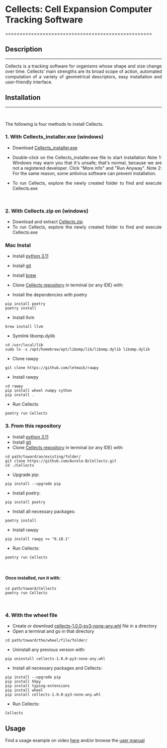 # Cellects: Cell Expansion Computer Tracking Software
===================================================

## Description
-----------
<div style="text-align: justify">
Cellects is a tracking software for organisms whose shape and size change over time. 
Cellects’ main strengths are its broad scope of action, 
automated computation of a variety of geometrical descriptors, easy installation and user-friendly interface.


## Installation
------------
<br />

The following is four methods to install Cellects.
<br />

### 1. With Cellects_installer.exe (windows)
- Download [Cellects_installer.exe](https://drive.google.com/file/d/1v2ppaln0LJ5QhXXq1D-zduhfun5D2ZXX/view?usp=drive_link)
- Double-click on the Cellects_installer.exe file to start installation
Note 1: Windows may warn you that it's unsafe; that's normal, because we are not a registered developer. Click "More info" and "Run Anyway".
Note 2: For the same reason, some antivirus software can prevent installation.

- To run Cellects, explore the newly created folder to find and execute Cellects.exe
<br />

### 2. With Cellects.zip on (windows)
- Download and extract [Cellects.zip](https://drive.google.com/file/d/1v3SPsQ5H4RiQn13McZlbfcnJSqNz37z0/view?usp=drive_link)
- To run Cellects, explore the newly created folder to find and execute Cellects.exe

### Mac Instal
- Install [python 3.11](https://www.python.org/downloads/release/python-3116/)
- Install [git](https://git-scm.com/downloads)
- Install [brew](https://brew.sh/)
- Clone [Cellects repository](https://github.com/Aurele-B/Cellects.git) in terminal (or any IDE) with:


- Install the dependencies with poetry
```
pip install poetry
poetry install
```

- Install llvm
```
brew install llvm
```

- Symlink libomp.dylib
```
cd /usr/local/lib
sudo ln -s /opt/homebrew/opt/libomp/lib/libomp.dylib libomp.dylib
```

- Clone rawpy
```
git clone https://github.com/letmaik/rawpy
```

- Install rawpy
```
cd rawpy
pip install wheel numpy cython
pip install .
```

- Run Cellects
```
poetry run Cellects
```

### 3. From this repository
- Install [python 3.11](https://www.python.org/downloads/release/python-3116/)
- Install [git](https://git-scm.com/downloads)
- Clone [Cellects repository](https://github.com/Aurele-B/Cellects.git) in terminal (or any IDE) with:
```
cd path/toward/an/existing/folder/
git clone https://github.com/Aurele-B/Cellects.git
cd ./Cellects
```
- Upgrade pip:
```
pip install --upgrade pip
```
- Install poetry:
```
pip install poetry
```
- Install all necessary packages:
```
poetry install
```

- Install rawpy
```
pip install rawpy >= "0.18.1"
```
- Run Cellects:
```
poetry run Cellects
```
<br />

#### Once installed, run it with:
```
cd path/toward/Cellects
poetry run Cellects
```

<br />

### 4. With the wheel file
- Create or download [cellects-1.0.0-py3-none-any.whl](https://drive.google.com/file/d/1W3N85LSdk5NX7wYPz4WTEgtcF1Ydr32v/view?usp=drive_link) file in a directory
- Open a terminal and go in that directory
```
cd path/toward/the/wheel/file/folder/
```
- Uninstall any previous version with:
```
pip uninstall cellects-1.0.0-py3-none-any.whl
```
- Install all necessary packages and Cellects:
```
pip install --upgrade pip
pip install h5py
pip install typing-extensions
pip install wheel
pip install cellects-1.0.0-py3-none-any.whl
```
- Run Cellects:
```
Cellects
```

Usage
------------
Find a usage example on video [here](https://www.youtube.com/watch?v=N-k4p_aSPC0) and/or browse the [user manual](https://github.com/Aurele-B/Cellects/blob/main/UserManual.md)

</div>
